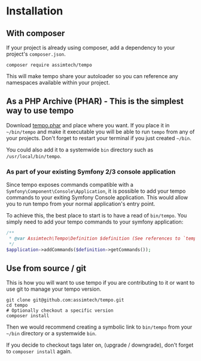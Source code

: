 # Installation


## With composer

If your project is already using composer, add a dependency to your project's `composer.json`.

```shell
composer require assimtech/tempo
```

This will make tempo share your autoloader so you can reference any namespaces available within your project.


## As a PHP Archive (PHAR) - This is the simplest way to use tempo

Download [tempo.phar](https://github.com/assimtech/tempo/releases/download/0.3.1/tempo.phar) and place where you want.
If you place it in `~/bin/tempo` and make it executable you will be able to run `tempo` from any of your projects. Don't
forget to restart your terminal if you just created `~/bin`.

You could also add it to a systemwide `bin` directory such as `/usr/local/bin/tempo`.


### As part of your existing Symfony 2/3 console application

Since tempo exposes commands compatible with a `Symfony\Component\Console\Application`, it is possible to add your tempo
commands to your exiting Symfony Console application.  This would allow you to run tempo from your normal application's
entry point.

To achieve this, the best place to start is to have a read of `bin/tempo`.  You simply need to add your tempo commands
to your symfony application:

```php
/**
 * @var Assimtech\Tempo\Definition $definition (See references to `tempo.php` throughout this documentation)
 */
$application->addCommands($definition->getCommands());
```


## Use from source / git

This is how you will want to use tempo if you are contributing to it or want to use git to manage your tempo version.

```shell
git clone git@github.com:assimtech/tempo.git
cd tempo
# Optionally checkout a specific version
composer install
```

Then we would recommend creating a symbolic link to `bin/tempo` from your `~/bin` directory or a systemwide `bin`.

If you decide to checkout tags later on, (upgrade / downgrade), don't forget to `composer install` again.
